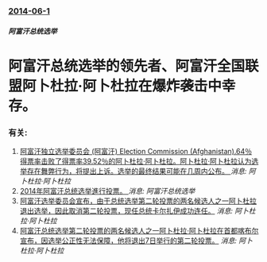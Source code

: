 ### [2014-06-1](/news/2014/06/1/index.md)

##### 阿富汗总统选举
#  阿富汗总统选举的领先者、阿富汗全国联盟阿卜杜拉·阿卜杜拉在爆炸袭击中幸存。




### 有关:

1. [ 阿富汗独立选举委员会 (阿富汗) Election Commission (Afghanistan).64％得票率击败了得票率39.52％的阿卜杜拉·阿卜杜拉。阿卜杜拉·阿卜杜拉认为选举存在舞弊行为，将提出上诉。选举的最终结果可能在几周内公布。 ](/zh/news/2019/12/22/阿富汗独立选举委员会-阿富汗-Election-Commission-Afghanistan-64-得票率击败.md) _消息: 阿卜杜拉·阿卜杜拉_
2. [ 2014年阿富汗总统选举進行投票。 ](/zh/news/2014/04/5/2014年阿富汗总统选举進行投票.md) _消息: 阿富汗总统选举_
3. [ 阿富汗选举委员会宣布，由于总统选举第二轮投票的两名候选人之一阿卜杜拉退出选举，因此取消第二轮投票，现任总统卡尔扎伊成功连任。](/zh/news/2009/11/2/阿富汗选举委员会宣布-由于总统选举第二轮投票的两名候选人之一阿卜杜拉退出选举-因此取消第二轮投票-现任总统卡尔扎伊成功.md) _消息: 阿卜杜拉·阿卜杜拉_
4. [ 阿富汗总统选举第二轮投票的两名候选人之一阿卜杜拉·阿卜杜拉在首都喀布尔宣布，因选举公正性无法保障，他将退出7日举行的第二轮投票。](/zh/news/2009/11/1/阿富汗总统选举第二轮投票的两名候选人之一阿卜杜拉-阿卜杜拉在首都喀布尔宣布-因选举公正性无法保障-他将退出7日举行的第.md) _消息: 阿卜杜拉·阿卜杜拉_
